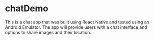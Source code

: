 # chatDemo

This is a chat app that was built using React Native and tested using an Android Emulator. The app will provide users with a chat interface and options to share images and their location. 
